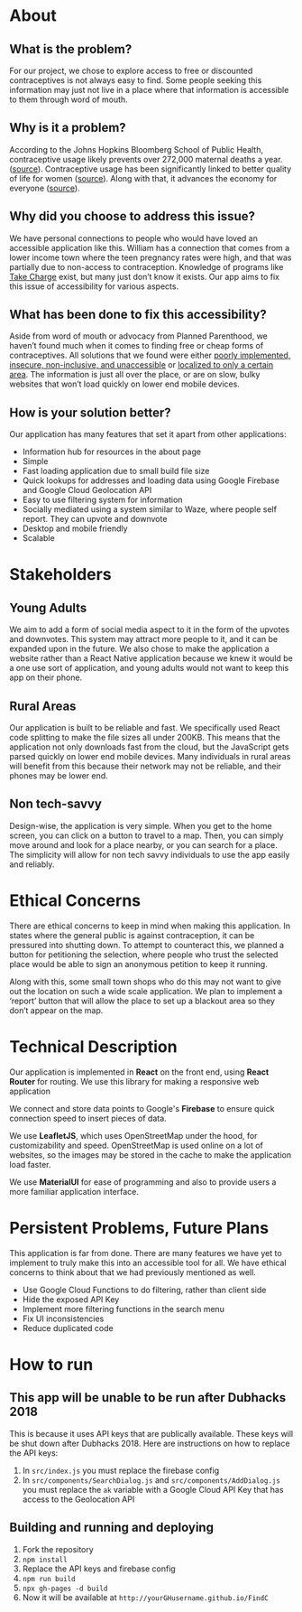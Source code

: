 # About

## What is the problem?
For our project, we chose to explore access to free or discounted contraceptives is not always easy to find. Some people seeking this information may just not live in a place where that information is accessible to them through word of mouth.

## Why is it a problem?
According to the Johns Hopkins Bloomberg School of Public Health, contraceptive usage likely prevents over 272,000 maternal deaths a year. ([source](https://www.jhsph.edu/news/news-releases/2012/ahmed-contraception.html)). Contraceptive usage has been significantly linked to better quality of life for women ([source](https://www.plannedparenthood.org/about-us/newsroom/press-releases/new-cdc-studies-show-access-birth-control-critical-women)). Along with that, it advances the economy for everyone ([source](https://www.plannedparenthoodaction.org/fight-for-birth-control/facts/4-reasons-why-birth-control-badass)).

## Why did you choose to address this issue?
We have personal connections to people who would have loved an accessible application like this. William has a connection that comes from a lower income town where the teen pregnancy rates were high, and that was partially due to non-access to contraception. Knowledge of programs like [Take Charge](https://www.hca.wa.gov/health-care-services-supports/apple-health-medicaid-coverage/take-charge-family-planning-non-medicaid) exist, but many just don’t know it exists. Our app aims to fix this issue of accessibility for various aspects.

## What has been done to fix this accessibility?
Aside from word of mouth or advocacy from Planned Parenthood, we haven’t found much when it comes to finding free or cheap forms of contraceptives. All solutions that we found were either [poorly implemented, insecure, non-inclusive, and unaccessible](http://www.condomfinder.org/find.php) or [localized to only a certain area](https://www.kingcounty.gov/depts/health/locations/family-planning/birth-control.aspx). The information is just all over the place, or are on slow, bulky websites that won’t load quickly on lower end mobile devices.

## How is your solution better?
Our application has many features that set it apart from other applications:

* Information hub for resources in the about page
* Simple
* Fast loading application due to small build file size
* Quick lookups for addresses and loading data using Google Firebase and Google Cloud Geolocation API
* Easy to use filtering system for information
* Socially mediated using a system similar to Waze, where people self report. They can upvote and downvote
* Desktop and mobile friendly
* Scalable

# Stakeholders

## Young Adults

We aim to add a form of social media aspect to it in the form of the upvotes and downvotes. This system may attract more people to it, and it can be expanded upon in the future. We also chose to make the application a website rather than a React Native application because we knew it would be a one use sort of application, and young adults would not want to keep this app on their phone.

## Rural Areas

Our application is built to be reliable and fast. We specifically used React code splitting to make the file sizes all under 200KB. This means that the application not only downloads fast from the cloud, but the JavaScript gets parsed quickly on lower end mobile devices. Many individuals in rural areas will benefit from this because their network may not be reliable, and their phones may be lower end.

## Non tech-savvy

Design-wise, the application is very simple. When you get to the home screen, you can click on a button to travel to a map. Then, you can simply move around and look for a place nearby, or you can search for a place. The simplicity will allow for non tech savvy individuals to use the app easily and reliably.

# Ethical Concerns
There are ethical concerns to keep in mind when making this application. In states where the general public is against contraception, it can be pressured into shutting down. To attempt to counteract this, we planned a button for petitioning the selection, where people who trust the selected place would be able to sign an anonymous petition to keep it running. 

Along with this, some small town shops who do this may not want to give out the location on such a wide scale application. We plan to implement a ‘report’ button that will allow the place to set up a blackout area so they don’t appear on the map.

# Technical Description
Our application is implemented in **React** on the front end, using **React Router** for routing. We use this library for making a responsive web application

We connect and store data points to Google's **Firebase** to ensure quick connection speed to insert pieces of data. 

We use **LeafletJS**, which uses OpenStreetMap under the hood, for customizability and speed. OpenStreetMap is used online on a lot of websites, so the images may be stored in the cache to make the application load faster.

We use **MaterialUI** for ease of programming and also to provide users a more familiar application interface. 

# Persistent Problems, Future Plans

This application is far from done. There are many features we have yet to implement to truly make this into an accessible tool for all. We have ethical concerns to think about that we had previously mentioned as well.

* Use Google Cloud Functions to do filtering, rather than client side
* Hide the exposed API Key
* Implement more filtering functions in the search menu
* Fix UI inconsistencies
* Reduce duplicated code

# How to run

## This app will be unable to be run after Dubhacks 2018

This is because it uses API keys that are publically available. These keys will be shut down after Dubhacks 2018. Here are instructions on how to replace the API keys:

1. In `src/index.js` you must replace the firebase config
2. In `src/components/SearchDialog.js` and `src/components/AddDialog.js` you must replace the `ak` variable with a Google Cloud API Key that has access to the Geolocation API

## Building and running and deploying

1. Fork the repository
2. `npm install`
3. Replace the API keys and firebase config
4. `npm run build`
5. `npx gh-pages -d build`
6. Now it will be available at `http://yourGHusername.github.io/FindC`